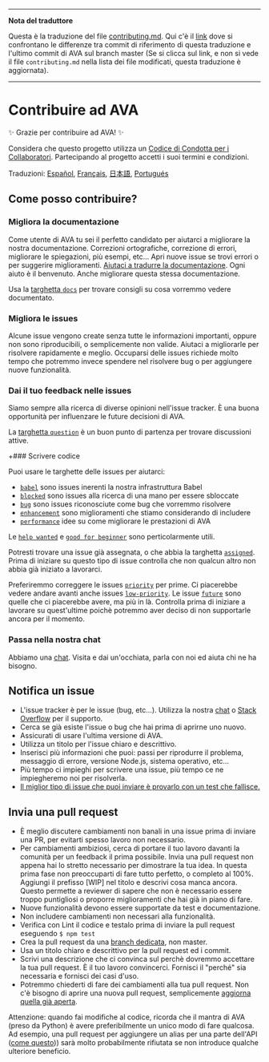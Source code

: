 ___
**Nota del traduttore**

Questa è la traduzione del file [contributing.md](https://github.com/sindresorhus/ava/blob/master/contributing.md). Qui c'è il [link](https://github.com/sindresorhus/ava/compare/3201b1b4ff80ff75f0e1c288ca7da22f92c9b814...master#diff-0730bb7c2e8f9ea2438b52e419dd86c9) dove si confrontano le differenze tra commit di riferimento di questa traduzione e l'ultimo commit di AVA sul branch master (Se si clicca sul link, e non si vede il file `contributing.md` nella lista dei file modificati, questa traduzione è aggiornata).
___
# Contribuire ad AVA

✨ Grazie per contribuire ad AVA! ✨

Considera che questo progetto utilizza un [Codice di Condotta per i Collaboratori](code-of-conduct.md). Partecipando al progetto accetti i suoi termini e condizioni.

Traduzioni: [Español](https://github.com/sindresorhus/ava-docs/blob/master/es_ES/contributing.md), [Français](https://github.com/sindresorhus/ava-docs/blob/master/fr_FR/contributing.md), [日本語](https://github.com/sindresorhus/ava-docs/blob/master/ja_JP/contributing.md), [Portugués](https://github.com/sindresorhus/ava-docs/blob/master/pt_BR/contributing.md)

## Come posso contribuire?

### Migliora la documentazione

Come utente di AVA tu sei il perfetto candidato per aiutarci a migliorare la nostra documentazione. Correzioni ortografiche, correzione di errori, migliorare le spiegazioni, più esempi, etc... Apri nuove issue se trovi errori o per suggerire miglioramenti. [Aiutaci a tradurre la documentazione](https://github.com/sindresorhus/ava-docs). Ogni aiuto è il benvenuto. Anche migliorare questa stessa documentazione.

Usa la [targhetta `docs`](https://github.com/sindresorhus/ava/labels/docs) per trovare consigli su cosa vorremmo vedere documentato.

### Migliora le issues

Alcune issue vengono create senza tutte le informazioni importanti, oppure non sono riproducibili, o semplicemente non valide. Aiutaci a migliorarle per risolvere rapidamente e meglio. Occuparsi delle issues richiede molto tempo che potremmo invece spendere nel risolvere bug o per aggiungere nuove funzionalità.

### Dai il tuo feedback nelle issues

Siamo sempre alla ricerca di diverse opinioni nell'issue tracker. È una buona opportunità per influenzare le future decisioni di AVA.

La [targhetta `question`](https://github.com/sindresorhus/ava/labels/question) è un buon punto di partenza per trovare discussioni attive.

+### Scrivere codice

Puoi usare le targhette delle issues per aiutarci:

* [`babel`](https://github.com/sindresorhus/ava/labels/babel) sono issues inerenti la nostra infrastruttura Babel
* [`blocked`](https://github.com/sindresorhus/ava/labels/blocked) sono issues alla ricerca di una mano per essere sbloccate
* [`bug`](https://github.com/sindresorhus/ava/labels/bug) sono issues riconosciute come bug che vorremmo risolvere
* [`enhancement`](https://github.com/sindresorhus/ava/labels/enhancement) sono miglioramenti che stiamo considerando di includere
* [`performance`](https://github.com/sindresorhus/ava/labels/performance) idee su come migliorare le prestazioni di AVA

Le [`help wanted`](https://github.com/sindresorhus/ava/labels/help%20wanted) e [`good for beginner`](https://github.com/sindresorhus/ava/labels/good%20for%20beginner) sono perticolarmente utili.

Potresti trovare una issue già assegnata, o che abbia la targhetta [`assigned`](https://github.com/sindresorhus/ava/labels/assigned). Prima di iniziare su questo tipo di issue controlla che non qualcun altro non abbia già iniziato a lavorarci.

Preferiremmo correggere le issues [`priority`](https://github.com/sindresorhus/ava/labels/priority) per prime. Ci piacerebbe vedere andare avanti anche issues [`low-priority`](https://github.com/sindresorhus/ava/labels/low%20priority). Le issue [`future`](https://github.com/sindresorhus/ava/labels/future) sono quelle che ci piacerebbe avere, ma più in là. Controlla prima di iniziare a lavorare su quest'ultime poichè potremmo aver deciso di non supportarle ancora per il momento.

### Passa nella nostra chat

Abbiamo una [chat](https://gitter.im/sindresorhus/ava). Visita e dai un'occhiata, parla con noi ed aiuta chi ne ha bisogno.

## Notifica un issue

- L'issue tracker è per le issue (bug, etc...). Utilizza la nostra [chat](https://gitter.im/sindresorhus/ava) o [Stack Overflow](https://stackoverflow.com/questions/tagged/ava) per il supporto.
- Cerca se già esiste l'issue o bug che hai prima di aprirne uno nuovo.
- Assicurati di usare l'ultima versione di AVA.
- Utilizza un titolo per l'issue chiaro e descrittivo.
- Inserisci più informazioni che puoi: passi per riprodurre il problema, messaggio di errore, versione Node.js, sistema operativo, etc...
- Più tempo ci impieghi per scrivere una issue, più tempo ce ne impiegheremo noi per risolverla.
- [Il miglior tipo di issue che puoi inviare è provarlo con un test che fallisce.](https://twitter.com/sindresorhus/status/579306280495357953)

## Invia una pull request

- È meglio discutere cambiamenti non banali in una issue prima di inviare una PR, per evitarti spesso lavoro non necessario.
- Per cambiamenti ambiziosi, cerca di portare il tuo lavoro davanti la comunità per un feedback il prima possibile. Invia una pull request non appena hai lo stretto necessario per dimostrare la tua idea. In questa prima fase non preoccuparti di fare tutto perfetto, o completo al 100%. Aggiungi il prefisso [WIP] nel titolo e descrivi cosa manca ancora. Questo permette a reviewer di sapere che non è necessario essere troppo puntigliosi o proporre miglioramenti che hai già in piano di fare.
- Nuove funzionalità devono essere supportate da test e documentazione.
- Non includere cambiamenti non necessari alla funzionalità.
- Verifica con Lint il codice e testalo prima di inviare la pull request eseguendo `$ npm test`
- Crea la pull request da una [branch dedicata](https://github.com/dchelimsky/rspec/wiki/Topic-Branches), non master.
- Usa un titolo chiaro e descrittivo per la pull request ed i commit.
- Scrivi una descrizione che ci convinca sul perchè dovremmo accettare la tua pull request. È il tuo lavoro convincerci. Fornisci il "perché" sia necessaria e fornisci dei casi d'uso.
- Potremmo chiederti di fare dei cambiamenti alla tua pull request. Non c'è bisogno di aprire una nuova pull request, semplicemente [aggiorna quella già aperta](https://github.com/RichardLitt/docs/blob/master/amending-a-commit-guide.md).

Attenzione: quando fai modifiche al codice, ricorda che il mantra di AVA (preso da Python) è avere preferibilmente un unico modo di fare qualcosa. Ad esempio, una pull request per aggiungere un alias per una parte dell'API ([come questo](https://github.com/sindresorhus/ava/pull/663))) sarà molto probabilmente rifiutata se non introduce qualche ulteriore beneficio.
